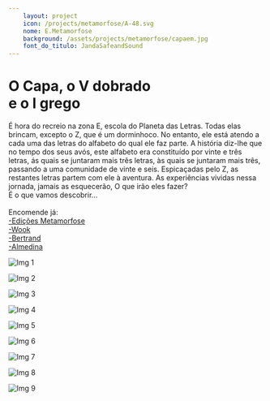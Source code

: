 ```yaml
---
    layout: project
    icon: /projects/metamorfose/A-48.svg
    nome: E.Metamorfose
    background: /assets/projects/metamorfose/capaem.jpg
    font_do_titulo: JandaSafeandSound
---
```


# O Capa, o V dobrado <br> e o I grego

É hora do recreio na zona E, escola do Planeta das Letras. Todas elas brincam, excepto o Z, que é um dorminhoco. No entanto, ele está atendo a cada uma das letras do alfabeto do qual ele faz parte. A história diz-lhe que no tempo dos seus avós, este alfabeto era constituído por vinte e três letras, ás quais se juntaram mais três letras, às quais se juntaram mais três, passando a uma comunidade de vinte e seis. Espicaçadas pelo Z, as restantes letras partem com ele à aventura. As experiências vividas nessa jornada, jamais as esquecerão, O que irão eles fazer? 
<br>É o que vamos descobrir...
<br>
<br> Encomende já: 
<br>[-Edições Metamorfose](https://edicoesmetamorfose.pt/product/o-capa-o-v-dobrado-e-o-i-grego/)
<br>[-Wook](https://www.wook.pt/livro/o-capa-o-v-dobrado-e-o-i-grego-maria-gaio/28002405)
<br>[-Bertrand](https://www.bertrand.pt/pesquisa/O+Capa,+O+V+Dobrado+E+O+I+Grego)
<br>[-Almedina](https://www.almedina.net/o-capa-o-v-dobrado-e-o-i-grego-1672931859.html)

![Img 1](/assets/projects/metamorfose/kwy1.jpg)

![Img 2](/assets/projects/metamorfose/kwy2.jpg)

![Img 3](/assets/projects/metamorfose/kwy3.jpg)

![Img 4](/assets/projects/metamorfose/kwy4.jpg)

![Img 5](/assets/projects/metamorfose/kwy5.jpg)

![Img 6](/assets/projects/metamorfose/kwy6.jpg)

![Img 7](/assets/projects/metamorfose/kwy7.jpg)

![Img 8](/assets/projects/metamorfose/kwy8.jpg)

![Img 9](/assets/projects/metamorfose/kwy9.jpg)